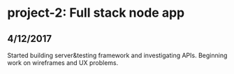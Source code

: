 # project-2: Full stack node app

## 4/12/2017
Started building server&testing framework and investigating APIs.  Beginning work on wireframes and UX problems.
  